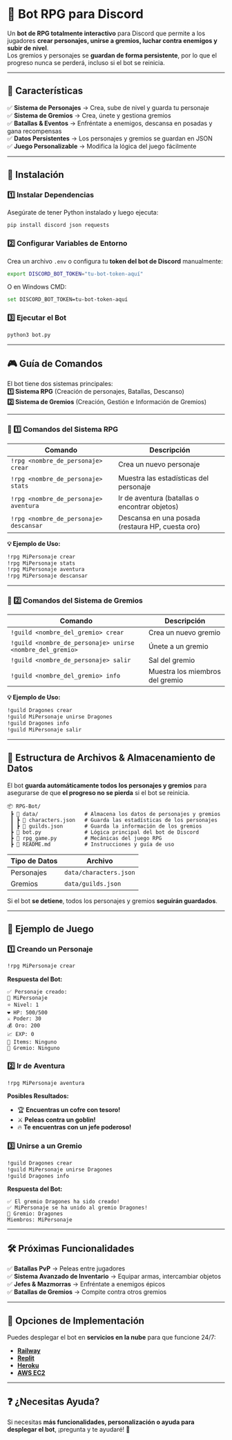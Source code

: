 # 🏰 Bot RPG para Discord
Un **bot de RPG totalmente interactivo** para Discord que permite a los jugadores **crear personajes, unirse a gremios, luchar contra enemigos y subir de nivel**.  
Los gremios y personajes se **guardan de forma persistente**, por lo que el progreso nunca se perderá, incluso si el bot se reinicia.

---

## **📌 Características**
✅ **Sistema de Personajes** → Crea, sube de nivel y guarda tu personaje  
✅ **Sistema de Gremios** → Crea, únete y gestiona gremios  
✅ **Batallas & Eventos** → Enfréntate a enemigos, descansa en posadas y gana recompensas  
✅ **Datos Persistentes** → Los personajes y gremios se guardan en JSON  
✅ **Juego Personalizable** → Modifica la lógica del juego fácilmente  

---

## **🔧 Instalación**
### **1️⃣ Instalar Dependencias**
Asegúrate de tener Python instalado y luego ejecuta:
```sh
pip install discord json requests
```

### **2️⃣ Configurar Variables de Entorno**
Crea un archivo `.env` o configura tu **token del bot de Discord** manualmente:
```sh
export DISCORD_BOT_TOKEN="tu-bot-token-aquí"
```
O en Windows CMD:
```sh
set DISCORD_BOT_TOKEN=tu-bot-token-aquí
```

### **3️⃣ Ejecutar el Bot**
```sh
python3 bot.py
```

---

## **🎮 Guía de Comandos**
El bot tiene dos sistemas principales:  
**1️⃣ Sistema RPG** (Creación de personajes, Batallas, Descanso)  
**2️⃣ Sistema de Gremios** (Creación, Gestión e Información de Gremios)  

---

### **📜 1️⃣ Comandos del Sistema RPG**
| Comando | Descripción |
|---------|-------------|
| `!rpg <nombre_de_personaje> crear` | Crea un nuevo personaje |
| `!rpg <nombre_de_personaje> stats` | Muestra las estadísticas del personaje |
| `!rpg <nombre_de_personaje> aventura` | Ir de aventura (batallas o encontrar objetos) |
| `!rpg <nombre_de_personaje> descansar` | Descansa en una posada (restaura HP, cuesta oro) |

**💡 Ejemplo de Uso:**
```sh
!rpg MiPersonaje crear
!rpg MiPersonaje stats
!rpg MiPersonaje aventura
!rpg MiPersonaje descansar
```

---

### **🏰 2️⃣ Comandos del Sistema de Gremios**
| Comando | Descripción |
|---------|-------------|
| `!guild <nombre_del_gremio> crear` | Crea un nuevo gremio |
| `!guild <nombre_de_personaje> unirse <nombre_del_gremio>` | Únete a un gremio |
| `!guild <nombre_de_personaje> salir` | Sal del gremio |
| `!guild <nombre_del_gremio> info` | Muestra los miembros del gremio |

**💡 Ejemplo de Uso:**
```sh
!guild Dragones crear
!guild MiPersonaje unirse Dragones
!guild Dragones info
!guild MiPersonaje salir
```

---

## **📂 Estructura de Archivos & Almacenamiento de Datos**
El bot **guarda automáticamente todos los personajes y gremios** para asegurarse de que **el progreso no se pierda** si el bot se reinicia.

```
📦 RPG-Bot/
 ┣ 📂 data/               # Almacena los datos de personajes y gremios
 ┃ ┣ 📜 characters.json   # Guarda las estadísticas de los personajes
 ┃ ┣ 📜 guilds.json       # Guarda la información de los gremios
 ┣ 📜 bot.py              # Lógica principal del bot de Discord
 ┣ 📜 rpg_game.py         # Mecánicas del juego RPG
 ┣ 📜 README.md           # Instrucciones y guía de uso
```

| Tipo de Datos | Archivo |
|--------------|---------|
| Personajes | `data/characters.json` |
| Gremios | `data/guilds.json` |

Si el bot **se detiene**, todos los personajes y gremios **seguirán guardados**.

---

## **📌 Ejemplo de Juego**
### **1️⃣ Creando un Personaje**
```sh
!rpg MiPersonaje crear
```
**Respuesta del Bot:**
```
✅ Personaje creado:
🧙 MiPersonaje
⭐ Nivel: 1
❤️ HP: 500/500
⚔️ Poder: 30
💰 Oro: 200
📈 EXP: 0
🎒 Items: Ninguno
🏰 Gremio: Ninguno
```

### **2️⃣ Ir de Aventura**
```sh
!rpg MiPersonaje aventura
```
**Posibles Resultados:**
- 🏆 **Encuentras un cofre con tesoro!**
- ⚔️ **Peleas contra un goblin!**
- 🔥 **Te encuentras con un jefe poderoso!**

### **3️⃣ Unirse a un Gremio**
```sh
!guild Dragones crear
!guild MiPersonaje unirse Dragones
!guild Dragones info
```
**Respuesta del Bot:**
```
✅ El gremio Dragones ha sido creado!
✅ MiPersonaje se ha unido al gremio Dragones!
🏰 Gremio: Dragones
Miembros: MiPersonaje
```

---

## **🛠 Próximas Funcionalidades**
✅ **Batallas PvP** → Peleas entre jugadores  
✅ **Sistema Avanzado de Inventario** → Equipar armas, intercambiar objetos  
✅ **Jefes & Mazmorras** → Enfréntate a enemigos épicos  
✅ **Batallas de Gremios** → Compite contra otros gremios  

---

## **🚀 Opciones de Implementación**
Puedes desplegar el bot en **servicios en la nube** para que funcione 24/7:
- **[Railway](https://railway.app/)**
- **[Replit](https://replit.com/)**
- **[Heroku](https://www.heroku.com/)**
- **[AWS EC2](https://aws.amazon.com/ec2/)**

---

## **❓ ¿Necesitas Ayuda?**
Si necesitas **más funcionalidades, personalización o ayuda para desplegar el bot**, ¡pregunta y te ayudaré! 🚀
